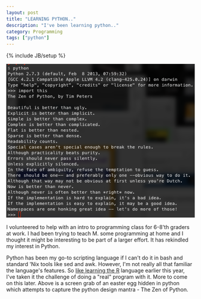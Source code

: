 ```yaml
---
layout: post
title: "LEARNING PYTHON.."
description: "I've been learning python.."
category: Programming
tags: ["python"]
---
```

{% include JB/setup %}

![image](/images/posts/2013/leaning-python-ss.png)

I volunteered to help with an intro to programming class for 6-8'th graders at work.  I had been trying to teach M. some programming at home and I thought it might be interesting to be part of a larger effort.  It has rekindled my interest in Python.  

Python has been my go-to scripting language if I can't do it in bash and standard 'Nix tools like sed and awk.  However, I'm not really all that familiar the language's features.  So [like learning the R](https://www.coursera.org/course/compdata) language earlier this year, I've taken it the challenge of doing a "real" program with it.  More to come on this later.  Above is a screen grab of an easter egg hidden in python which attempts to capture the python design mantra - The Zen of Python.